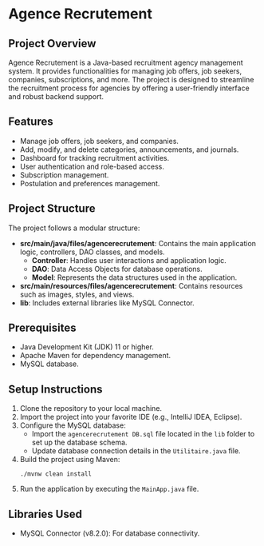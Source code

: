 # Agence Recrutement

## Project Overview
Agence Recrutement is a Java-based recruitment agency management system. It provides functionalities for managing job offers, job seekers, companies, subscriptions, and more. The project is designed to streamline the recruitment process for agencies by offering a user-friendly interface and robust backend support.

## Features
- Manage job offers, job seekers, and companies.
- Add, modify, and delete categories, announcements, and journals.
- Dashboard for tracking recruitment activities.
- User authentication and role-based access.
- Subscription management.
- Postulation and preferences management.

## Project Structure
The project follows a modular structure:

- **src/main/java/files/agencerecrutement**: Contains the main application logic, controllers, DAO classes, and models.
  - **Controller**: Handles user interactions and application logic.
  - **DAO**: Data Access Objects for database operations.
  - **Model**: Represents the data structures used in the application.
- **src/main/resources/files/agencerecrutement**: Contains resources such as images, styles, and views.
- **lib**: Includes external libraries like MySQL Connector.

## Prerequisites
- Java Development Kit (JDK) 11 or higher.
- Apache Maven for dependency management.
- MySQL database.

## Setup Instructions
1. Clone the repository to your local machine.
2. Import the project into your favorite IDE (e.g., IntelliJ IDEA, Eclipse).
3. Configure the MySQL database:
   - Import the `agencerecrutement DB.sql` file located in the `lib` folder to set up the database schema.
   - Update database connection details in the `Utilitaire.java` file.
4. Build the project using Maven:
   ```
   ./mvnw clean install
   ```
5. Run the application by executing the `MainApp.java` file.

## Libraries Used
- MySQL Connector (v8.2.0): For database connectivity.
